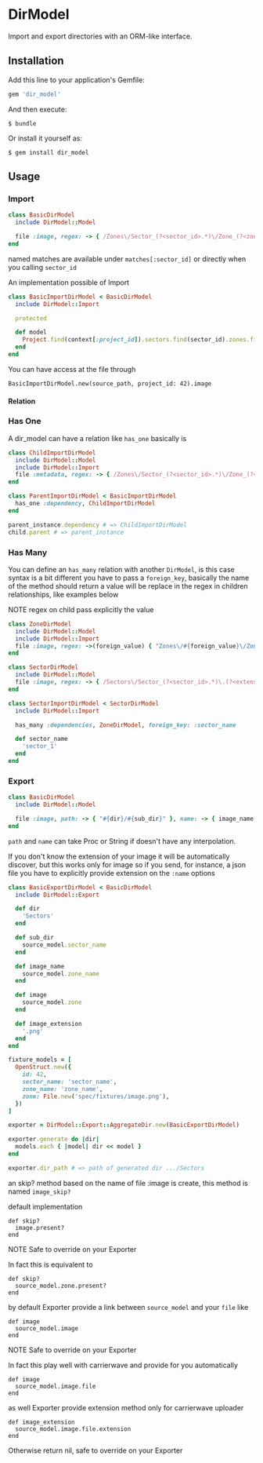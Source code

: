 # DirModel

Import and export directories with an ORM-like interface.

## Installation

Add this line to your application's Gemfile:

```ruby
gem 'dir_model'
```

And then execute:

    $ bundle

Or install it yourself as:

    $ gem install dir_model

## Usage

### Import

```ruby
class BasicDirModel
  include DirModel::Model

  file :image, regex: -> { /Zones\/Sector_(?<sector_id>.*)\/Zone_(?<zone_id>.*)\.(?<extension>png|jpg)/i }
end
```

named matches are available under `matches[:sector_id]` or directly when you calling `sector_id`

An implementation possible of Import

```ruby
class BasicImportDirModel < BasicDirModel
  include DirModel::Import

  protected

  def model
    Project.find(context[:project_id]).sectors.find(sector_id).zones.find(zone_id)
  end
end
```

You can have access at the file through

`BasicImportDirModel.new(source_path, project_id: 42).image`

#### Relation

### Has One

A dir_model can have a relation like `has_one` basically is

```ruby
class ChildImportDirModel
  include DirModel::Model
  include DirModel::Import
  file :metadata, regex: -> { /Zones\/Sector_(?<sector_id>.*)\/Zone_(?<zone_id>.*)\.(?<extension>json)/i }
end
```

```ruby
class ParentImportDirModel < BasicImportDirModel
  has_one :dependency, ChildImportDirModel
end
```

```ruby
parent_instance.dependency # => ChildImportDirModel
child.parent # => parent_instance
```

### Has Many

You can define an `has_many` relation with another `DirModel`, is this case syntax is a bit different you have to pass a `foreign_key`, basically the name of the method should return a value will be replace in the regex in children relationships, like examples below

NOTE regex on child pass explicitly the value

```ruby
class ZoneDirModel
  include DirModel::Model
  include DirModel::Import
  file :image, regex: ->(foreign_value) { "Zones\/#{foreign_value}\/Zone_(?<zone_id>.*)\.(?<extension>png|jpg)" }
end
```

```ruby
class SectorDirModel
  include DirModel::Model
  file :image, regex: -> { /Sectors\/Sector_(?<sector_id>.*)\.(?<extension>png|jpg)/i }
end
```

```ruby
class SectorImportDirModel < SectorDirModel
  include DirModel::Import

  has_many :dependencies, ZoneDirModel, foreign_key: :sector_name

  def sector_name
    'sector_1'
  end
end
```

### Export

```ruby
class BasicDirModel
  include DirModel::Model

  file :image, path: -> { "#{dir}/#{sub_dir}" }, name: -> { image_name }
end
```

`path` and `name` can take Proc or String if doesn't have any interpolation.

If you don't know the extension of your image it will be automatically discover, but this works only for image so if you send, for instance, a json file you have to explicitly provide extension on the `:name` options

```ruby
class BasicExportDirModel < BasicDirModel
  include DirModel::Export

  def dir
    'Sectors'
  end

  def sub_dir
    source_model.sector_name
  end

  def image_name
    source_model.zone_name
  end

  def image
    source_model.zone
  end

  def image_extension
    '.png'
  end
end

fixture_models = [
  OpenStruct.new({
    id: 42,
    sector_name: 'sector_name',
    zone_name: 'zone_name',
    zone: File.new('spec/fixtures/image.png'),
  })
]

exporter = DirModel::Export::AggregateDir.new(BasicExportDirModel)

exporter.generate do |dir|
  models.each { |model| dir << model }
end

exporter.dir_path # => path of generated dir .../Sectors
```

an skip? method based on the name of file :image is create, this method is named `image_skip?`

default implementation
```
def skip?
  image.present?
end
```
NOTE Safe to override on your Exporter

In fact this is equivalent to

```
def skip?
  source_model.zone.present?
end
```

by default Exporter provide a link between `source_model` and your `file` like
```
def image
  source_model.image
end
```
NOTE Safe to override on your Exporter

In fact this play well with carrierwave and provide for you automatically
```
def image
  source_model.image.file
end
```

as well Exporter provide extension method only for carrierwave uploader
```
def image_extension
  source_model.image.file.extension
end
```
Otherwise return nil, safe to override on your Exporter
